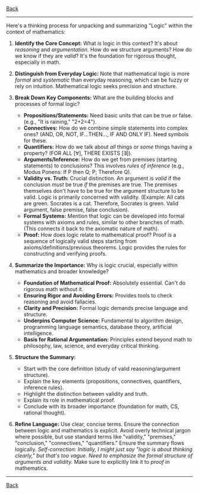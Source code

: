 [Back](README.md)

---

Here's a thinking process for unpacking and summarizing "Logic" within the context of mathematics:

1.  **Identify the Core Concept:** What *is* logic in this context? It's about *reasoning* and *argumentation*. How do we structure arguments? How do we know if they are *valid*? It's the foundation for rigorous thought, especially in math.

2.  **Distinguish from Everyday Logic:** Note that mathematical logic is more *formal* and *systematic* than everyday reasoning, which can be fuzzy or rely on intuition. Mathematical logic seeks precision and structure.

3.  **Break Down Key Components:** What are the building blocks and processes of formal logic?
    *   **Propositions/Statements:** Need basic units that can be true or false. (e.g., "It is raining," "2+2=4").
    *   **Connectives:** How do we combine simple statements into complex ones? (AND, OR, NOT, IF...THEN..., IF AND ONLY IF). Need symbols for these.
    *   **Quantifiers:** How do we talk about *all* things or *some* things having a property? (FOR ALL [∀], THERE EXISTS [∃]).
    *   **Arguments/Inference:** How do we get from premises (starting statements) to conclusions? This involves *rules of inference* (e.g., Modus Ponens: If P then Q; P; Therefore Q).
    *   **Validity vs. Truth:** Crucial distinction. An argument is *valid* if the conclusion *must* be true *if* the premises are true. The premises themselves don't have to be true for the argument structure to be valid. Logic is primarily concerned with validity. (Example: All cats are green. Socrates is a cat. Therefore, Socrates is green. Valid argument, false premise, false conclusion).
    *   **Formal Systems:** Mention that logic can be developed into formal systems with axioms and rules, similar to other branches of math. (This connects it back to the axiomatic nature of math).
    *   **Proof:** How does logic relate to mathematical proof? Proof *is* a sequence of logically valid steps starting from axioms/definitions/previous theorems. Logic provides the rules for constructing and verifying proofs.

4.  **Summarize the Importance:** Why is logic crucial, especially within mathematics and broader knowledge?
    *   **Foundation of Mathematical Proof:** Absolutely essential. Can't do rigorous math without it.
    *   **Ensuring Rigor and Avoiding Errors:** Provides tools to check reasoning and avoid fallacies.
    *   **Clarity and Precision:** Formal logic demands precise language and structure.
    *   **Underpins Computer Science:** Fundamental to algorithm design, programming language semantics, database theory, artificial intelligence.
    *   **Basis for Rational Argumentation:** Principles extend beyond math to philosophy, law, science, and everyday critical thinking.

5.  **Structure the Summary:**
    *   Start with the core definition (study of valid reasoning/argument structure).
    *   Explain the key elements (propositions, connectives, quantifiers, inference rules).
    *   Highlight the distinction between validity and truth.
    *   Explain its role in mathematical proof.
    *   Conclude with its broader importance (foundation for math, CS, rational thought).

6.  **Refine Language:** Use clear, concise terms. Ensure the connection between logic and mathematics is explicit. Avoid overly technical jargon where possible, but use standard terms like "validity," "premises," "conclusion," "connectives," "quantifiers." Ensure the summary flows logically. *Self-correction: Initially, I might just say "logic is about thinking clearly," but that's too vague. Need to emphasize the *formal structure* of arguments and *validity*.* Make sure to explicitly link it to *proof* in mathematics.

---

[Back](README.md)
